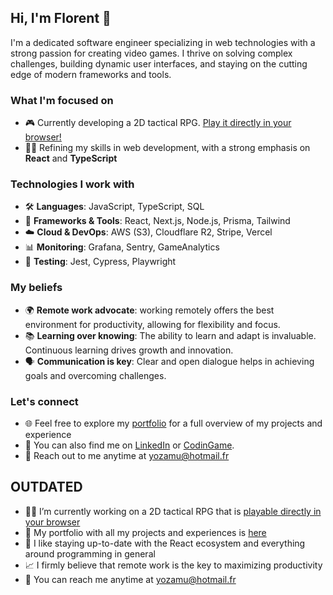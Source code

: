 ## Hi, I'm Florent 👋

I'm a dedicated software engineer specializing in web technologies with a strong passion for creating video games. I thrive on solving complex challenges, building dynamic user interfaces, and staying on the cutting edge of modern frameworks and tools.

### What I'm focused on

- 🎮 Currently developing a 2D tactical RPG. [Play it directly in your browser!](https://sidyq.com)
- 👨‍💻 Refining my skills in web development, with a strong emphasis on **React** and **TypeScript**

### Technologies I work with

- 🛠️ **Languages**: JavaScript, TypeScript, SQL
- 🔧 **Frameworks & Tools**: React, Next.js, Node.js, Prisma, Tailwind
- ☁️ **Cloud & DevOps**: AWS (S3), Cloudflare R2, Stripe, Vercel
- 📊 **Monitoring**: Grafana, Sentry, GameAnalytics
- 🧪 **Testing**: Jest, Cypress, Playwright

### My beliefs

- 🌍 **Remote work advocate**: working remotely offers the best environment for productivity, allowing for flexibility and focus.
- 📚 **Learning over knowing**: The ability to learn and adapt is invaluable. Continuous learning drives growth and innovation.
- 🗣️ **Communication is key**: Clear and open dialogue helps in achieving goals and overcoming challenges.

### Let's connect

- 🌐 Feel free to explore my [portfolio](https://www.fgoumot.com/) for a full overview of my projects and experience
- 🔗 You can also find me on [LinkedIn](https://www.linkedin.com/in/florent-goumot-labesse/) or [CodinGame](https://www.codingame.com/profile/16dce7a9ce06287c5b04386cdfe5db149091584).
- 📧 Reach out to me anytime at yozamu@hotmail.fr

## OUTDATED

- 👨‍💻 I’m currently working on a 2D tactical RPG that is [playable directly in your browser](https://sidyq.com)
- 📜 My portfolio with all my projects and experiences is [here](https://www.fgoumot.com/)
- 🌱 I like staying up-to-date with the React ecosystem and everything around programming in general
- 📈 I firmly believe that remote work is the key to maximizing productivity
- 📧 You can reach me anytime at yozamu@hotmail.fr

<!--
**Yozamu/Yozamu** is a ✨ _special_ ✨ repository because its `README.md` (this file) appears on your GitHub profile.

Here are some ideas to get you started:

- 🔭 I’m currently working on ...
- 🌱 I’m currently learning ...
- 👯 I’m looking to collaborate on ...
- 🤔 I’m looking for help with ...
- 💬 Ask me about ...
- 📫 How to reach me: ...
- 😄 Pronouns: ...
- ⚡ Fun fact: ...
-->
